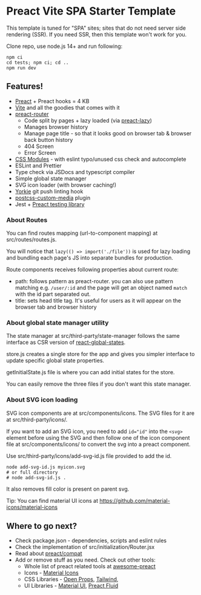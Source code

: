 # Preact Vite SPA Starter Template

This template is tuned for "SPA" sites; sites that do not need server side rendering (SSR). If you need SSR, then this template won't work for you.

Clone repo, use node.js 14+ and run following:
```
npm ci
cd tests; npm ci; cd ..
npm run dev
```

## Features!

- [Preact](https://github.com/preactjs/preact) + Preact hooks = 4 KB
- [Vite](https://vitejs.dev) and all the goodies that comes with it
- [preact-router](https://github.com/preactjs/preact-router)
  - Code split by pages + lazy loaded (via [preact-lazy](https://github.com/iosio/preact-lazy)</a>)
  - Manages browser history
  - Manage page title - so that it looks good on browser tab & browser back button history
  - 404 Screen
  - Error Screen
- [CSS Modules](https://github.com/css-modules/css-modules) - with eslint typo/unused css check and autocomplete
- ESLint and Prettier
- Type check via JSDocs and typescript compiler
- Simple global state manager
- SVG icon loader (with browser caching!)
- [Yorkie](https://www.npmjs.com/package/yorkie) git push linting hook
- [postcss-custom-media](https://www.npmjs.com/package/postcss-custom-media) plugin
- Jest + [Preact testing library](https://preactjs.com/guide/v10/preact-testing-library/)

### About Routes

You can find routes mapping (url-to-component mapping) at src/routes/routes.js.

You will notice that <code>lazy(() =&gt; import('./file'))</code> is
used for lazy loading and bundling each page's JS into separate bundles
for production.

Route components receives following properties about current route:
- path: follows pattern as preact-router. you can also use pattern
  matching e.g. `/user/:id` and the page will get an object named
  `match` with the id part separated out.
- title: sets head title tag. It's useful for users as it will appear on the browser tab and browser history

### About global state manager utility
The state manager at src/third-party/state-manager follows the same
interface as CSR version of [react-global-states](https://www.npmjs.com/package/react-global-states).

store.js creates a single store for the app and gives you simpler interface to update specific global state properties.

getInitialState.js file is where you can add initial states for the store.

You can easily remove the three files if you don't want this state manager.

### About SVG icon loading

SVG icon components are at src/components/icons. The SVG files for it are at src/third-party/icons/.

If you want to add an SVG icon, you need to add `id="id"` into the `<svg>` element before using the SVG and then follow one of the icon component file at src/components/icons/ to convert the svg into a preact component.

Use src/third-party/icons/add-svg-id.js file provided to add the id.

```
node add-svg-id.js myicon.svg
# or full directory
# node add-svg-id.js .
```
It also removes fill color is present on parent svg.

Tip: You can find material UI icons at https://github.com/material-icons/material-icons

## Where to go next?

- Check package.json - dependencies, scripts and eslint rules
- Check the implementation of src/initialization/Router.jsx
- Read about [preact/compat](https://preactjs.com/guide/v10/switching-to-preact/)
- Add or remove stuff as you need. Check out other tools:
  - Whole list of preact related tools at [awesome-preact](https://github.com/preactjs/awesome-preact)
  - Icons - [Material Icons](https://github.com/material-icons/material-icons)
  - CSS Libraries - [Open Props](https://open-props.style), [Tailwind](https://tailwindcss.com), 
  - UI Libraries - [Material UI](https://github.com/mui/material-ui/tree/master/examples/preact), [Preact Fluid](https://github.com/ajainvivek/preact-fluid)
